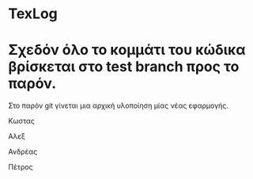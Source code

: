 # TexLog
# Σχεδόν όλο το κομμάτι του κώδικα βρίσκεται στο test branch προς το παρόν.

Στο παρόν git γίνεται μια αρχική υλοποίηση μίας νέας εφαρμογής.

Κωστας

Αλεξ

Ανδρέας

Πέτρος
